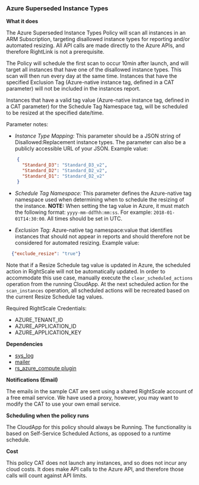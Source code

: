### Azure Superseded Instance Types

**What it does**

The Azure Superseded Instance Types Policy will scan all instances in an ARM Subscription, targeting disallowed instance types for reporting and/or automated resizing.  All API calls are made directly to the Azure APIs, and therefore RightLink is not a prerequisite.

The Policy will schedule the first scan to occur 10min after launch, and will target all instances that have one of the disallowed instance types.  This scan will then run every day at the same time. Instances that have the specified Exclusion Tag (Azure-native instance tag, defined in a CAT parameter) will not be included in the instances report.

Instances that have a valid tag value (Azure-native instance tag, defined in a CAT parameter) for the Schedule Tag Namespace tag, will be scheduled to be resized at the specified date/time.

Parameter notes:

- *Instance Type Mapping:* This parameter should be a JSON string of Disallowed:Replacement instance types.  The parameter can also be a publicly accessible URL of your JSON.  Example value:
```json
    {
      "Standard_D3": "Standard_D3_v2",
      "Standard_D2": "Standard_D2_v2",
      "Standard_D1": "Standard_D2_v2"
    }
```

- *Schedule Tag Namespace:* This parameter defines the Azure-native tag namespace used when determining when to schedule the resizing of the instance. **NOTE:** When setting the tag value in Azure, it must match the following format: `yyyy-mm-ddThh:mm:ss`.  For example: `2018-01-01T14:30:00`.  All times should be set in UTC.

- *Exclusion Tag:* Azure-native tag namespace:value that identifies instances that should not appear in reports and should therefore not be considered for automated resizing. Example value:
```json
  {"exclude_resize": "true"}
```

Note that if a Resize Schedule tag value is updated in Azure, the scheduled action in RightScale will not be automatically updated.  In order to accommodate this use case, manually execute the `clear_scheduled_actions` operation from the running CloudApp. At the next scheduled action for the `scan_instances` operation, all scheduled actions will be recreated based on the current Resize Schedule tag values.

Required RightScale Credentials:
  - AZURE_TENANT_ID
  - AZURE_APPLICATION_ID
  - AZURE_APPLICATION_KEY

**Dependencies**
  - [sys_log](https://github.com/rightscale/rightscale-plugins/blob/master/libraries/sys_log.rb)
  - [mailer](https://github.com/rightscale/policies/blob/master/libraries/mailer.rb)
  - [rs_azure_compute plugin](https://github.com/rightscale/rightscale-plugins/blob/master/azure/rs_azure_compute/azure_compute_plugin.rb)

**Notifications (Email)**

The emails in the sample CAT are sent using a shared RightScale account of a free email service. We have used a proxy, however, you may want to modify the CAT to use your own email service.

**Scheduling when the policy runs**

The CloudApp for this policy should always be Running.  The functionality is based on Self-Service Scheduled Actions, as opposed to a runtime schedule.

**Cost**

This policy CAT does not launch any instances, and so does not incur any cloud costs.  It does make API calls to the Azure API, and therefore those calls will count against API limits.
